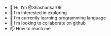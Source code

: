 - 👋 Hi, I’m @Shashankar09
- 👀 I’m interested in exploring
- 🌱 I’m currently learning programming language
- 💞️ I’m looking to collaborate on github
- 📫 How to reach me 

<!---
Shashankar09/Shashankar09 is a ✨ special ✨ repository because its `README.md` (this file) appears on your GitHub profile.
You can click the Preview link to take a look at your changes.
--->
